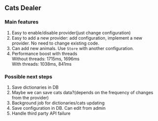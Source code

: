 ## Cats Dealer
### Main features
1) Easy to enable/disable provider(just change configuration)
2) Easy to add a new provider: add configuration, implement a new provider. No need to change existing code.
3) Can add new animals. Use `Store` with another configuration.
4) Performance boost with threads<br/>
Without threads: 1715ms, 1696ms<br/>
With threads: 1038ms, 841ms

### Possible next steps
1) Save dictionaries in DB
2) Maybe we can save cats data?(depends on the frequency of changes from the provider)
3) Background job for dictionaries/cats updating
4) Save configuration in DB. Can edit from admin
5) Handle third party API failure
